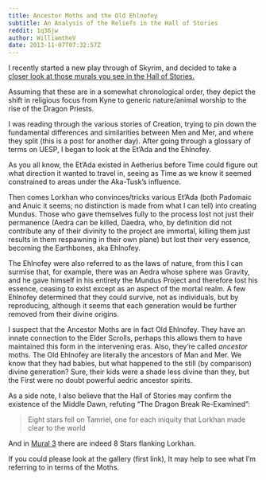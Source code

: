 ```yaml
---
title: Ancestor Moths and the Old Ehlnofey
subtitle: An Analysis of the Reliefs in the Hall of Stories
reddit: 1q36jw
author: WilliamtheV
date: 2013-11-07T07:32:57Z
---
```


I recently started a new play through of Skyrim, and decided to take a [closer
look at those murals you see in the Hall of Stories.][0]

Assuming that these are in a somewhat chronological order, they depict the shift
in religious focus from Kyne to generic nature/animal worship to the rise of the
Dragon Priests.

I was reading through the various stories of Creation, trying to pin down the
fundamental differences and similarities between Men and Mer, and where they
split (this is a post for another day). After going through a glossary of terms
on UESP, I began to look at the Et’Ada and the Ehlnofey.

As you all know, the Et’Ada existed in Aetherius before Time could figure out
what direction it wanted to travel in, seeing as Time as we know it seemed
constrained to areas under the Aka-Tusk’s influence.

Then comes Lorkhan who convinces/tricks various Et’Ada (both Padomaic and Anuic
it seems; no distinction is made from what I can tell) into creating Mundus.
Those who gave themselves fully to the process lost not just their permanence
(Aedra can be killed, Daedra, who, by definition did not contribute any of their
divinity to the project are immortal, killing them just results in them
respawning in their own plane) but lost their very essence, becoming the
Earthbones, aka Ehlnofey.

The Ehlnofey were also referred to as the laws of nature, from this I can
surmise that, for example, there was an Aedra whose sphere was Gravity, and he
gave himself in his entirety the Mundus Project and therefore lost his essence,
ceasing to exist except as an aspect of the mortal realm. A few Ehlnofey
determined that they could survive, not as individuals, but by reproducing,
although it seems that each generation would be further removed from their
divine origins.

I suspect that the Ancestor Moths are in fact Old Ehlnofey. They have an innate
connection to the Elder Scrolls, perhaps this allows them to have maintained
this form in the intervening eras. Also, they’re called *ancestor* moths. The
Old Ehlnofey are literally the ancestors of Man and Mer. We know that they had
babies, but what happened to the still (by comparison) divine generation? Sure,
their kids were a shade less divine than they, but the First were no doubt
powerful aedric ancestor spirits.

As a side note, I also believe that the Hall of Stories may confirm the
existence of the Middle Dawn, refuting “The Dragon Break Re-Examined”:

> Eight stars fell on Tamriel, one for each iniquity that Lorkhan made clear to
> the world

And in [Mural 3][1] there are indeed 8 Stars flanking Lorkhan.

If you could please look at the gallery (first link), It may help to see what
I’m referring to in terms of the Moths.

[0]: https://imgur.com/a/4KgZq
[1]: https://i.imgur.com/z8v6AXjh.jpg
